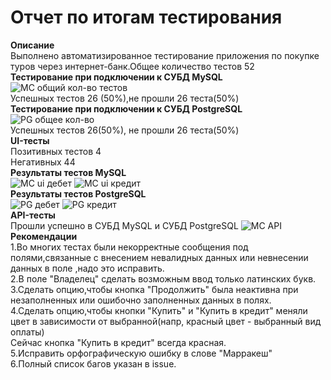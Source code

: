 # Отчет по итогам тестирования #
**Описание**  
Выполнено автоматизированное тестирование  приложения по покупке туров через
интернет-банк.Общее количество тестов 52  
**Тестирование при подключении к СУБД MySQL**
![МС общий кол-во тестов](https://user-images.githubusercontent.com/101870270/205867500-721fe914-cd40-4e67-9462-c8c1cab3f29a.png)  
Успешных тестов 26 (50%),не прошли 26 теста(50%)  
**Тестирование при подключении к СУБД PostgreSQL**
![PG общее кол-во](https://user-images.githubusercontent.com/101870270/205867577-7a62424c-0bfc-4abd-a4e1-115fab65121b.png)  
Успешных тестов 26(50%), не прошли 26 теста(50%)  
**UI-тесты**  
Позитивных тестов 4  
Негативных 44   
**Результаты тестов MySQL**  
![МС ui дебет](https://user-images.githubusercontent.com/101870270/205868120-f35e95a4-fb1d-4f45-af12-9443d791aa70.png)
![МС ui кредит](https://user-images.githubusercontent.com/101870270/205868481-fce715da-e475-4cbe-9d03-9645ab490f17.png)  
**Результаты тестов PostgreSQL**  
![PG дебет](https://user-images.githubusercontent.com/101870270/205868701-c20ec759-0c2d-4196-800c-3d397bc9db51.png)
![PG кредит](https://user-images.githubusercontent.com/101870270/205868751-04791923-5fcb-4298-ada1-48096c60e5f8.png)  
**API-тесты**   
Прошли успешно в СУБД MySQL и СУБД PostgreSQL
![МС API](https://user-images.githubusercontent.com/101870270/205869177-0c711ff7-f9a3-43e6-bd6b-897754972c7b.png)  
**Рекомендации**  
1.Во многих тестах были некорректные сообщения под полями,связанные с внесением невалидных данных или невнесении данных в поле ,надо это исправить.  
2.В поле "Владелец" сделать возможным ввод только латинских букв.  
3.Сделать опцию,чтобы кнопка "Продолжить" была неактивна при незаполненных или ошибочно заполненных данных в полях.  
4.Сделать опцию,чтобы кнопки "Купить" и "Купить в кредит" меняли цвет в зависимости от выбранной(напр, красный цвет - выбранный вид оплаты)  
Сейчас кнопка "Купить в кредит" всегда красная.  
5.Исправить орфографическую ошибку в слове "Марракеш"  
6.Полный список багов указан в issue.

